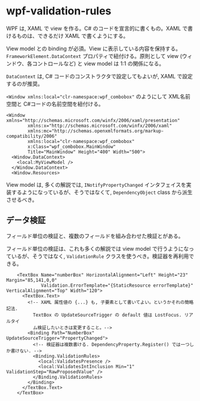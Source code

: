 
# wpf-validation-rules

WPF は, XAML で view を作る。C# のコードを宣言的に書くもの。XAML で書けるものは、できるだけ XAML で書くようにする。

View model との binding が必須。View に表示している内容を保持する。`FrameworkElement.DataContext` プロパティで紐付ける。原則として view (ウィンドウ、各コントロールなど) と view model は 1:1 の関係になる。

`DataContext` は, C# コードのコンストラクタで設定してもよいが, XAML で設定するのが推奨。

`<Window xmlns:local="clr-namespace:wpf_combobox"` のようにして XML名前空間と C#コードの名前空間を紐付ける。

```xaml
<Window xmlns="http://schemas.microsoft.com/winfx/2006/xaml/presentation"
        xmlns:x="http://schemas.microsoft.com/winfx/2006/xaml"
        xmlns:mc="http://schemas.openxmlformats.org/markup-compatibility/2006"
        xmlns:local="clr-namespace:wpf_combobox"
        x:Class="wpf_combobox.MainWindow" 
        Title="MainWindow" Height="400" Width="500">
  <Window.DataContext>
    <local:MyViewModel />
  </Window.DataContext>
  <Window.Resources>
```

View model は, 多くの解説では, `INotifyPropertyChanged` インタフェイスを実装するようになっているが、そうではなくて, `DependencyObject` class から派生させるべき。



## データ検証

フィールド単位の検証と、複数のフィールドを組み合わせた検証とがある。

フィールド単位の検証は、これも多くの解説では view model で行うようになっているが、そうではなく, `ValidationRule` クラスを使うべき。検証器を再利用できる。

```xaml
    <TextBox Name="numberBox" HorizontalAlignment="Left" Height="23" Margin="85,141,0,0" 
             Validation.ErrorTemplate="{StaticResource errorTemplate}" VerticalAlignment="Top" Width="120">
      <TextBox.Text>
        <!-- XAML 属性値の {...} も, 子要素として書いてよい。というかそれの簡略記法.
          TextBox の UpdateSourceTrigger の default 値は LostFocus. リアルタイ
          ム検証したいときは変更すること。-->
        <Binding Path="NumberBox" UpdateSourceTrigger="PropertyChanged">
          <!-- 検証器は複数書ける. DependencyProperty.Register() では一つしか書けない. -->
          <Binding.ValidationRules>
            <local:ValidatesPresence />
            <local:ValidatesIntInclusion Min="1" ValidationStep="RawProposedValue" />
          </Binding.ValidationRules>
        </Binding>
      </TextBox.Text>
    </TextBox>
```


